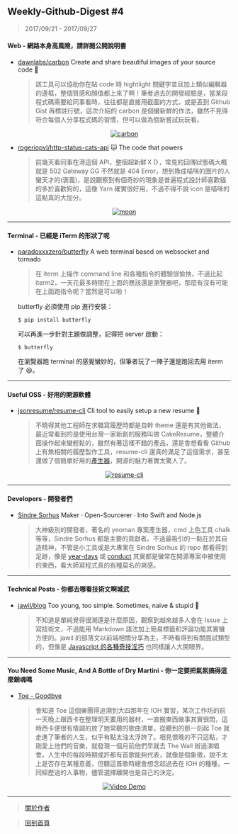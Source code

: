 ## Weekly-Github-Digest #4
> 2017/09/21 - 2017/09/27

#### Web - 網路本身高風險，請詳閱公開說明書
- [dawnlabs/carbon](https://github.com/dawnlabs/carbon)  Create and share beautiful images of your source code 🎨
  
  > 該工具可以協助你在貼 code 時 hightlight 關鍵字並且加上類似編輯器的邊框，整個質感和顏值都上來了啊！筆者過去的開發經驗是，當某段程式碼需要給同事看時，往往都是直接用截圖的方式，或是丟到 Github Gist 再標註行號，這次介紹的 carbon 是個蠻新鮮的作法，雖然不見得符合每個人分享程式碼的習慣，但可以做為個新嘗試玩玩看。
  <p align="center">
    <a target="_blank" href="https://github.com/dawnlabs/carbon"><img alt="carbon" src="https://i.imgur.com/cZ3sAfU.png"></a>
  </p>
  
- [rogeriopvl/http-status-cats-api](https://github.com/rogeriopvl/http-status-cats-api)  🐱 The code that powers
  > 前幾天看同事在滑這個 API，整個超新鮮ＸＤ，常見的回傳狀態碼大概就是 502 Gateway GG 不然就是 404 Error，想到換成喵咪的圖片的人蠻天才的(褒義)，是說觀察到有個奇妙的現象是普遍程式設計師喜歡貓的多於喜歡狗的，這像 Yarn 確實很好用，不過不得不說 icon 是喵咪的這點真的大加分。 
  <p align="center">
    <a target="_blank" href="https://github.com/rogeriopvl/http-status-cats-api"><img alt="moon" src="https://i.imgur.com/XccESrZ.png"></a>
  </p>
---

#### Terminal - 已經是 iTerm 的形狀了呢
- [paradoxxxzero/butterfly](https://github.com/paradoxxxzero/butterfly)  A web terminal based on websocket and tornado
  
  > 在 iterm 上操作 command line 和各種指令的體驗很愉快，不過比起 iterm2，一天花最多時間在上面的應該還是瀏覽器吧，那麼有沒有可能在上面跑指令呢？當然是可以啦！

  butterfly 必須使用 pip 進行安裝：
  ```shell
  $ pip install butterfly
  ```
  可以再進一步針對主題做調整，記得把 server 啟動：
  ```shell
  $ butterfly
  ```
  
  在瀏覽器跑 terminal 的感覺蠻妙的，但筆者玩了一陣子還是跑回去用 iterm 了 😆。

---

#### Useful OSS - 好用的開源軟體

- [jsonresume/resume-cli](https://github.com/jsonresume/resume-cli)  Cli tool to easily setup a new resume 📑

  > 不曉得其他工程師在求職寫履歷時都是自幹 theme 還是有其他做法，最近常看到的是使用台灣一家新創的服務叫做 CakeResume，整體介面操作起來蠻輕鬆的，雖然有著這樣不錯的產品，還是會想看看 Github 上有無相關的履歷製作工具，resume-cli 還真的滿足了這個需求，甚至還做了個簡單好用的[產生器](http://registry.jsonresume.org/)，開源的魅力著實太驚人了。
  <p align="center">
    <a target="_blank" href="https://github.com/jsonresume/resume-cli"><img alt="resume-cli" src="https://i.imgur.com/P4a7GM1.png"></a>
  </p>
---

#### Developers - 開發者們

- [Sindre Sorhus](https://github.com/sindresorhus)  Maker · Open-Sourcerer · Into Swift and Node.js
  
  > 大神級別的開發者，著名的 yeoman 專案產生器，cmd 上色工具 chalk 等等，Sindre Sorhus 都是主要的貢獻者。不過最吸引的一點在於其自造精神，不管是小工具或是大專案在 Sindre Sorhus 的 repo 都看得到足跡，像是 [year-days](https://github.com/sindresorhus/year-days) 或 [conduct](https://github.com/sindresorhus/conduct) 其實都是蠻常在開源專案中被使用的東西，看大師寫程式真的有種莫名的爽感。

---

#### Technical Posts - 你都去哪看技術文啊城武

- [jawil/blog](https://github.com/jawil/blog)  Too young, too simple. Sometimes, naive & stupid 🐌
  
  > 不知道是單純覺得很潮還是什麼原因，觀察到越來越多人會在 Issue 上寫技術文，不過能用 Markdown 語法加上簡易標籤和評論功能其實蠻方便的。jawil 的部落文以前端相關分享為主，不時看得到有關面試類型的，但像是 [Javascript 的各種奇技淫巧](https://github.com/jawil/blog/issues/24) 也同樣讓人大開眼界。

---

#### You Need Some Music, And A Bottle of Dry Martini - 你一定要把氣氛搞得這麼銷魂嗎
- [Toe - Goodbye](https://www.youtube.com/watch?v=e0RWnzd_b_k)
  
  > 會知道 Toe 這個樂團得追溯到大四那年在 IOH 實習，某次工作坊的前一天晚上跟西卡在整理明天要用的器材，一直搬東西做事其實很悶，這時西卡便很有情調的放了她常聽的歌曲清單，從聽到的那一刻起 Toe 就走進了筆者的人生，似乎有點太油太浮誇了。相見恨晚的不只這點，才剛愛上他們的音樂，就發現一個月前他們早就去 The Wall 辦過演唱會。人生中的每段時期或許都有首歌能夠代表，就像是個象徵，說不太上是否存在某種意義，但聽這首歌時總會想念起過去在 IOH 的種種，一同經歷過的人事物，儘管選擇離開也是自己的決定。
  <p align="center"> 
    <a href="https://www.youtube.com/watch?v=e0RWnzd_b_k">
      <img src="https://i.imgur.com/jKl1vTz.png" alt="Video Demo" />
    </a>
  </p>


---
> [關於作者](https://goo.gl/1pnqEk)

> [回到首頁](https://git.io/v5wk4)
